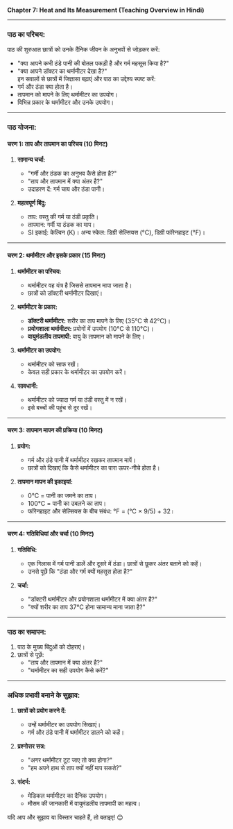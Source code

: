 **Chapter 7: Heat and Its Measurement (Teaching Overview in Hindi)**  

---

### **पाठ का परिचय:**  
पाठ की शुरुआत छात्रों को उनके दैनिक जीवन के अनुभवों से जोड़कर करें:  
- "क्या आपने कभी ठंडे पानी की बोतल पकड़ी है और गर्म महसूस किया है?"  
- "क्या आपने डॉक्टर का थर्मामीटर देखा है?"  
इन सवालों से छात्रों में जिज्ञासा बढ़ाएं और पाठ का उद्देश्य स्पष्ट करें:  
- गर्म और ठंडा क्या होता है।  
- तापमान को मापने के लिए थर्मामीटर का उपयोग।  
- विभिन्न प्रकार के थर्मामीटर और उनके उपयोग।  

---

### **पाठ योजना:**  

#### **चरण 1: ताप और तापमान का परिचय (10 मिनट)**  
1. **सामान्य चर्चा:**  
   - "गर्मी और ठंडक का अनुभव कैसे होता है?"  
   - "ताप और तापमान में क्या अंतर है?"  
   - उदाहरण दें: गर्म चाय और ठंडा पानी।  

2. **महत्वपूर्ण बिंदु:**  
   - ताप: वस्तु की गर्म या ठंडी प्रकृति।  
   - तापमान: गर्मी या ठंडक का माप।  
   - SI इकाई: केल्विन (K)। अन्य स्केल: डिग्री सेल्सियस (°C), डिग्री फॉरेनहाइट (°F)।  

---

#### **चरण 2: थर्मामीटर और इसके प्रकार (15 मिनट)**  
1. **थर्मामीटर का परिचय:**  
   - थर्मामीटर वह यंत्र है जिससे तापमान मापा जाता है।  
   - छात्रों को डॉक्टरी थर्मामीटर दिखाएं।  

2. **थर्मामीटर के प्रकार:**  
   - **डॉक्टरी थर्मामीटर:** शरीर का ताप मापने के लिए (35°C से 42°C)।  
   - **प्रयोगशाला थर्मामीटर:** प्रयोगों में उपयोग (10°C से 110°C)।  
   - **वायुमंडलीय तापमापी:** वायु के तापमान को मापने के लिए।  

3. **थर्मामीटर का उपयोग:**  
   - थर्मामीटर को साफ रखें।  
   - केवल सही प्रकार के थर्मामीटर का उपयोग करें।  

4. **सावधानी:**  
   - थर्मामीटर को ज्यादा गर्म या ठंडी वस्तु में न रखें।  
   - इसे बच्चों की पहुंच से दूर रखें।  

---

#### **चरण 3: तापमान मापन की प्रक्रिया (10 मिनट)**  
1. **प्रयोग:**  
   - गर्म और ठंडे पानी में थर्मामीटर रखकर तापमान मापें।  
   - छात्रों को दिखाएं कि कैसे थर्मामीटर का पारा ऊपर-नीचे होता है।  

2. **तापमान मापन की इकाइयां:**  
   - 0°C = पानी का जमने का ताप।  
   - 100°C = पानी का उबलने का ताप।  
   - फॉरेनहाइट और सेल्सियस के बीच संबंध: °F = (°C × 9/5) + 32।  

---

#### **चरण 4: गतिविधियां और चर्चा (10 मिनट)**  
1. **गतिविधि:**  
   - एक गिलास में गर्म पानी डालें और दूसरे में ठंडा। छात्रों से छूकर अंतर बताने को कहें।  
   - उनसे पूछें कि "ठंडा और गर्म क्यों महसूस होता है?"  

2. **चर्चा:**  
   - "डॉक्टरी थर्मामीटर और प्रयोगशाला थर्मामीटर में क्या अंतर है?"  
   - "क्यों शरीर का ताप 37°C होना सामान्य माना जाता है?"  

---

### **पाठ का समापन:**  
1. पाठ के मुख्य बिंदुओं को दोहराएं।  
2. छात्रों से पूछें:  
   - "ताप और तापमान में क्या अंतर है?"  
   - "थर्मामीटर का सही उपयोग कैसे करें?"  

---

### **अधिक प्रभावी बनाने के सुझाव:**  
1. **छात्रों को प्रयोग करने दें:**  
   - उन्हें थर्मामीटर का उपयोग सिखाएं।  
   - गर्म और ठंडे पानी में थर्मामीटर डालने को कहें।  

2. **प्रश्नोत्तर सत्र:**  
   - "अगर थर्मामीटर टूट जाए तो क्या होगा?"  
   - "हम अपने हाथ से ताप क्यों नहीं माप सकते?"  

3. **संदर्भ:**  
   - मेडिकल थर्मामीटर का दैनिक उपयोग।  
   - मौसम की जानकारी में वायुमंडलीय तापमापी का महत्व।  

यदि आप और सुझाव या विस्तार चाहते हैं, तो बताइए! 😊
